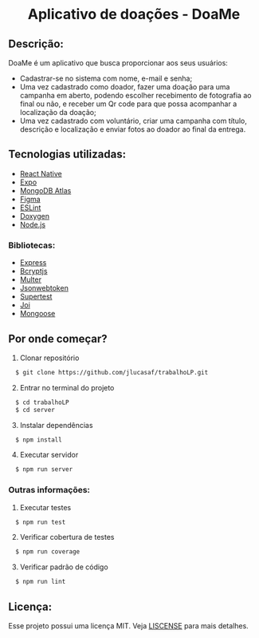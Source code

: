 <h1 align="center">
    <img src= ""/>
    <p>Aplicativo de doações - DoaMe</p>
</h1>

## Descrição:
  DoaMe é um aplicativo que busca proporcionar aos seus usuários:
  - Cadastrar-se no sistema com nome, e-mail e senha;
  - Uma vez cadastrado como doador, fazer uma doação para uma campanha em aberto, podendo escolher recebimento de fotografia ao final ou não, e receber um Qr code para que possa acompanhar a localização da doação;
  - Uma vez cadastrado com voluntário, criar uma campanha com título, descrição e localização e enviar fotos ao doador ao final da entrega.
  

## Tecnologias utilizadas:
  - [React Native](https://reactnative.dev/)
  - [Expo](https://expo.dev/go)
  - [MongoDB Atlas](https://www.mongodb.com/lp/cloud/atlas/try4?utm_source=google&utm_campaign=search_gs_pl_evergreen_atlas_core_retarget-brand_gic-null_amers-all_ps-all_desktop_eng_lead&utm_term=mongodb%20atlas&utm_medium=cpc_paid_search&utm_ad=e&utm_ad_campaign_id=14412646314&adgroup=131761122132&cq_cmp=14412646314&gad_source=1&gclid=CjwKCAjw3P-2BhAEEiwA3yPhwFoT5uQ6zQZBMTxacSIhp2HTKdo3o8KXsg4ytLoriZghbc0BhLtmMBoCxaUQAvD_BwE)
  - [Figma](https://www.figma.com/)
  - [ESLint](https://eslint.org/)
  - [Doxygen](https://www.doxygen.nl/)
  - [Node.js](https://nodejs.org/en)

  ### Bibliotecas:
  - [Express](https://expressjs.com/pt-br/)
  - [Bcryptjs](https://expressjs.com/pt-br/)
  - [Multer](https://github.com/expressjs/multer)
  - [Jsonwebtoken](https://www.npmjs.com/package/jsonwebtoken)
  - [Supertest](https://www.npmjs.com/package/supertest)
  - [Joi](https://joi.dev/)
  - [Mongoose](https://mongoosejs.com/)

## Por onde começar?

  1. Clonar repositório
  ```bash
    $ git clone https://github.com/jlucasaf/trabalhoLP.git
  ```
  2. Entrar no terminal do projeto
  ```bash
    $ cd trabalhoLP
    $ cd server
  ```
  3. Instalar dependências
  ```bash
    $ npm install
  ```
  4. Executar servidor
  ```bash
    $ npm run server
  ```

### Outras informações:

  1. Executar testes
  ```bash
    $ npm run test
  ```
  2. Verificar cobertura de testes
  ```bash
    $ npm run coverage
  ```
  3. Verificar padrão de código
  ```bash
    $ npm run lint
  ```

## Licença:
  Esse projeto possui uma licença MIT. Veja [LISCENSE](https://github.com/jlucasaf/trabalhoLP/blob/master/LICENSE) para mais detalhes.